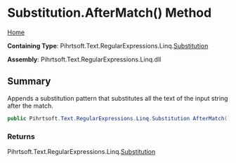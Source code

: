 # Substitution\.AfterMatch\(\) Method

[Home](../../../../../../README.md)

**Containing Type**: Pihrtsoft\.Text\.RegularExpressions\.Linq\.[Substitution](../README.md)

**Assembly**: Pihrtsoft\.Text\.RegularExpressions\.Linq\.dll

## Summary

Appends a substitution pattern that substitutes all the text of the input string after the match\.

```csharp
public Pihrtsoft.Text.RegularExpressions.Linq.Substitution AfterMatch()
```

### Returns

Pihrtsoft\.Text\.RegularExpressions\.Linq\.[Substitution](../README.md)

